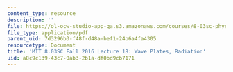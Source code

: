 ```yaml
---
content_type: resource
description: ''
file: https://ol-ocw-studio-app-qa.s3.amazonaws.com/courses/8-03sc-physics-iii-vibrations-and-waves-fall-2016/a8c9c13943c70ab32b1adf0bd9cb7171_MIT8_03SCF16_Lec18.pdf
file_type: application/pdf
parent_uid: 7d3296b3-f48f-d48a-bef1-24b6a4fa4305
resourcetype: Document
title: 'MIT 8.03SC Fall 2016 Lecture 18: Wave Plates, Radiation'
uid: a8c9c139-43c7-0ab3-2b1a-df0bd9cb7171
---
```

